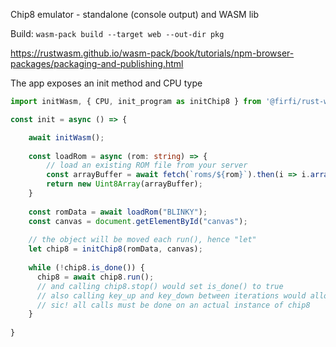 Chip8 emulator - standalone (console output) and WASM lib

Build: `wasm-pack build --target web --out-dir pkg`

https://rustwasm.github.io/wasm-pack/book/tutorials/npm-browser-packages/packaging-and-publishing.html

The app exposes an init method and CPU type

```typescript
import initWasm, { CPU, init_program as initChip8 } from '@firfi/rust-wasm-chip8';

const init = async () => {

    await initWasm();
  
    const loadRom = async (rom: string) => {
        // load an existing ROM file from your server
        const arrayBuffer = await fetch(`roms/${rom}`).then(i => i.arrayBuffer());
        return new Uint8Array(arrayBuffer);
    }
    
    const romData = await loadRom("BLINKY");
    const canvas = document.getElementById("canvas");
    
    // the object will be moved each run(), hence "let"
    let chip8 = initChip8(romData, canvas);
    
    while (!chip8.is_done()) {
      chip8 = await chip8.run();
      // and calling chip8.stop() would set is_done() to true
      // also calling key_up and key_down between iterations would allow to control the emulator 
      // sic! all calls must be done on an actual instance of chip8 
    }
    
}
```
